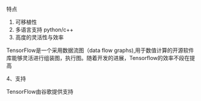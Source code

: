 特点
1. 可移植性
2. 多语言支持 python/c++
3. 高度的灵活性与效率

TensorFlow是一个采用数据流图（data flow graphs),用于数值计算的开源软件库能够灵活进行组装图，执行图。随着开发的进展，Tensorflow的效率不段在提高

4、支持

TensorFlow由谷歌提供支持